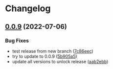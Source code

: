 # Changelog

## [0.0.9](https://github.com/intuiface/intuiface-cdk/compare/core-v0.0.8...core-v0.0.9) (2022-07-06)


### Bug Fixes

* test release from new branch ([7c86eec](https://github.com/intuiface/intuiface-cdk/commit/7c86eec977fa026ea9f7c0db845d98f4448038dc))
* try to update to 0.0.9 ([5b905a5](https://github.com/intuiface/intuiface-cdk/commit/5b905a5a17deee73ec38069102ec2a9a973efa52))
* update all versions to unlock release ([aab2ebb](https://github.com/intuiface/intuiface-cdk/commit/aab2ebb740e4282c462b6226d9e8855233f2e7fb))
